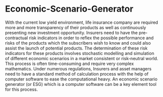 # Economic-Scenario-Generator
With the current low yield environment, life insurance company are required more and more transparency of their products as well as continuously presenting new investment opportunity. Insurers need to have the pre-contractual risk indicators in order to reflex the possible performance and risks of the products which the subscribers wish to know and could also assist the launch of potential products. The determination of these risk indicators for these products involves stochastic modelling and simulation of different economic scenarios in a market consistent or risk-neutral world. This process is often time-consuming and require very complex mathematics. Under numerous regulations, Insurers and asset managers need to have a standard method of calculation process with the help of computer software to ease the computational heavy. An economic scenario generator (or ESG) which is a computer software can be a key element tool for this process.
